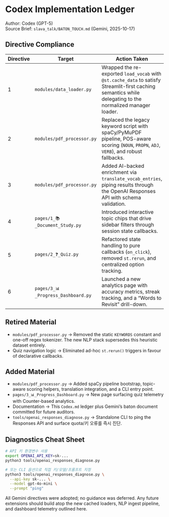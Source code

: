 # Codex Implementation Ledger

Author: Codex (GPT-5)  
Source Brief: `slava_talk/BATON_TOUCH.md` (Gemini, 2025-10-17)

## Directive Compliance

| Directive | Target | Action Taken | Status |
|-----------|--------|--------------|--------|
| 1 | `modules/data_loader.py` | Wrapped the re-exported `load_vocab` with `@st.cache_data` to satisfy Streamlit-first caching semantics while delegating to the normalized manager loader. | Selected |
| 2 | `modules/pdf_processor.py` | Replaced the legacy keyword script with spaCy/PyMuPDF pipeline, POS-aware scoring (`NOUN`, `PROPN`, `ADJ`, `VERB`), and robust fallbacks. | Selected |
| 3 | `modules/pdf_processor.py` | Added AI-backed enrichment via `translate_vocab_entries`, piping results through the OpenAI Responses API with schema validation. | Selected |
| 4 | `pages/1_📚_Document_Study.py` | Introduced interactive topic chips that drive sidebar filters through session state callbacks. | Selected |
| 5 | `pages/2_❓_Quiz.py` | Refactored state handling to pure callbacks (`on_click`), removed `st.rerun`, and centralized option tracking. | Selected |
| 6 | `pages/3_📊_Progress_Dashboard.py` | Launched a new analytics page with accuracy metrics, streak tracking, and a “Words to Revisit” drill-down. | Selected |

## Retired Material

- `modules/pdf_processor.py` → Removed the static `KEYWORDS` constant and one-off regex tokenizer. The new NLP stack supersedes this heuristic dataset entirely.
- Quiz navigation logic → Eliminated ad-hoc `st.rerun()` triggers in favour of declarative callbacks.

## Added Material

- `modules/pdf_processor.py` → Added spaCy pipeline bootstrap, topic-aware scoring helpers, translation integration, and a CLI entry point.
- `pages/3_📊_Progress_Dashboard.py` → New page surfacing quiz telemetry with Counter-based analytics.
- Documentation → This `Codex.md` ledger plus Gemini’s baton document committed for future auditors.
- `tools/openai_responses_diagnose.py` → Standalone CLI to ping the Responses API and surface quota/키 오류를 즉시 진단.

## Diagnostics Cheat Sheet

```bash
# API 키 환경변수 사용
export OPENAI_API_KEY=sk-...
python3 tools/openai_responses_diagnose.py

# 또는 CLI 옵션으로 직접 키/모델/프롬프트 지정
python3 tools/openai_responses_diagnose.py \
  --api-key sk-... \
  --model gpt-4o-mini \
  --prompt "ping"
```

All Gemini directives were adopted; no guidance was deferred. Any future extensions should build atop the new cached loaders, NLP ingest pipeline, and dashboard telemetry outlined here.
